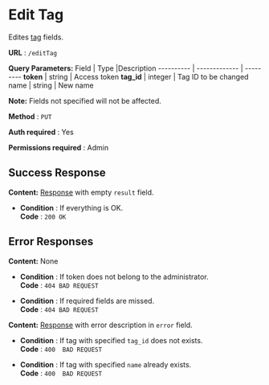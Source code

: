 # Edit Tag

Edites [tag](../types/tag.md) fields.

**URL** : `/editTag`

**Query Parameters:** 
Field | Type |Description
---------- | ------------- | ---------
__token__ | string | Access token
__tag_id__ | integer | Tag ID to be changed
name | string | New name

**Note:**
Fields not specified will not be affected.

**Method** : `PUT`

**Auth required** : Yes

**Permissions required** : Admin

## Success Response

**Content:** [Response](../types/response.md) with empty `result` field.

* **Condition** : If everything is OK.  
**Code** : `200 OK`


## Error Responses

**Content:** None
* **Condition** : If token does not belong to the administrator.  
**Code** : `404 BAD REQUEST`

* **Condition** : If required fields are missed.  
**Code** : `404 BAD REQUEST`


**Content:** [Response](../types/response.md) with error description in `error` field.

* **Condition** : If tag with specified `tag_id` does not exists.  
**Code** : `400  BAD REQUEST`

* **Condition** : If tag with specified `name` already exists.  
**Code** : `400  BAD REQUEST`



